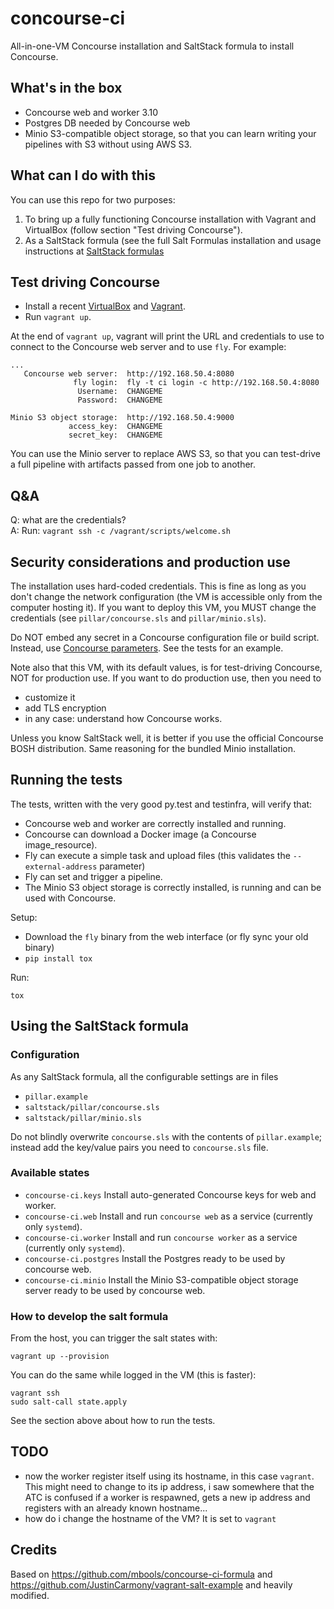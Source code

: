 # concourse-ci

All-in-one-VM Concourse installation and SaltStack formula to install Concourse.

## What's in the box

* Concourse web and worker 3.10
* Postgres DB needed by Concourse web
* Minio S3-compatible object storage, so that you can learn writing your pipelines with S3 without using AWS S3.

## What can I do with this

You can use this repo for two purposes:

1. To bring up a fully functioning Concourse installation with Vagrant and VirtualBox (follow section "Test driving Concourse").
2. As a SaltStack formula (see the full Salt Formulas installation and usage instructions at [SaltStack formulas]

## Test driving Concourse

* Install a recent [VirtualBox] and [Vagrant].
* Run `vagrant up`.

At the end of `vagrant up`, vagrant will print the URL and credentials to use to connect to the Concourse web server and to use `fly`. For example:

    ...
       Concourse web server:  http://192.168.50.4:8080
                  fly login:  fly -t ci login -c http://192.168.50.4:8080
                   Username:  CHANGEME
                   Password:  CHANGEME

    Minio S3 object storage:  http://192.168.50.4:9000
                 access_key:  CHANGEME
                 secret_key:  CHANGEME

You can use the Minio server to replace AWS S3, so that you can test-drive a full pipeline with artifacts passed from one job to another.

## Q&A

Q: what are the credentials?  
A: Run: `vagrant ssh -c /vagrant/scripts/welcome.sh`

## Security considerations and production use

The installation uses hard-coded credentials. This is fine as long as you don't change the network configuration (the VM is accessible only from the computer hosting it). If you want to deploy this VM, you MUST change the credentials (see `pillar/concourse.sls` and `pillar/minio.sls`).

Do NOT embed any secret in a Concourse configuration file or build script. Instead, use [Concourse parameters]. See the tests for an example.

Note also that this VM, with its default values, is for test-driving Concourse, NOT for production use. If you want to do production use, then you need to

* customize it
* add TLS encryption
* in any case: understand how Concourse works.

Unless you know SaltStack well, it is better if you use the official Concourse BOSH distribution. Same reasoning for the bundled Minio installation.

## Running the tests

The tests, written with the very good py.test and testinfra, will verify that:

* Concourse web and worker are correctly installed and running.
* Concourse can download a Docker image (a Concourse image_resource).
* Fly can execute a simple task and upload files (this validates the `--external-address` parameter)
* Fly can set and trigger a pipeline.
* The Minio S3 object storage is correctly installed, is running and can be used with Concourse.

Setup:

* Download the `fly` binary from the web interface (or fly sync your old binary)
* `pip install tox`

Run:

    tox

## Using the SaltStack formula

### Configuration

As any SaltStack formula, all the configurable settings are in files

* `pillar.example`
* `saltstack/pillar/concourse.sls`
* `saltstack/pillar/minio.sls`

Do not blindly overwrite `concourse.sls` with the contents of `pillar.example`; instead add the key/value pairs you need to `concourse.sls` file.

### Available states

* `concourse-ci.keys` Install auto-generated Concourse keys for web and worker.
* `concourse-ci.web` Install and run `concourse web` as a service (currently only `systemd`).
* `concourse-ci.worker` Install and run `concourse worker` as a service (currently only `systemd`).
* `concourse-ci.postgres` Install the Postgres ready to be used by concourse web.
* `concourse-ci.minio` Install the Minio S3-compatible object storage server ready to be used by concourse web.

### How to develop the salt formula

From the host, you can trigger the salt states with:

    vagrant up --provision

You can do the same while logged in the VM (this is faster):

    vagrant ssh
    sudo salt-call state.apply

See the section above about how to run the tests.

## TODO

- now the worker register itself using its hostname, in this case `vagrant`. This might need to change to its ip address, i saw somewhere that the ATC is confused if a worker is respawned, gets a new ip address and registers with an already known hostname...
- how do i change the hostname of the VM? It is set to `vagrant`

## Credits

Based on https://github.com/mbools/concourse-ci-formula and https://github.com/JustinCarmony/vagrant-salt-example and heavily modified.

[VirtualBox]: https://www.virtualbox.org
[Vagrant]: https://www.vagrantup.com
[concourse-ci]: http://concourse-ci.org
[Concourse parameters]: http://concourse-ci.org/single-page.html#parameters
[SaltStack formulas]: http://docs.saltstack.com/en/latest/topics/development/conventions/formulas.html
